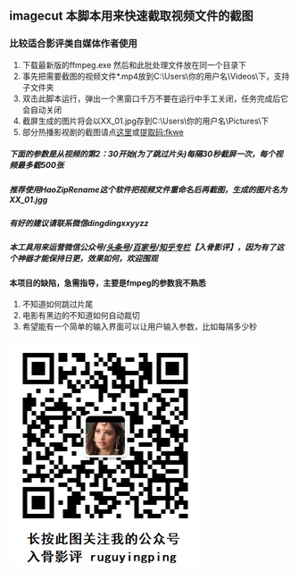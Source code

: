 ## imagecut 本脚本用来快速截取视频文件的截图
### 比较适合影评类自媒体作者使用
1. 下载最新版的ffmpeg.exe 然后和此批处理文件放在同一个目录下
2. 事先把需要截图的视频文件*.mp4放到C:\Users\你的用户名\Videos\下，支持子文件夹
3. 双击此脚本运行，弹出一个黑窗口千万不要在运行中手工关闭，任务完成后它会自动关闭
4. 截屏生成的图片将会以XX_01.jpg存到C:\Users\你的用户名\Pictures\下
5. 部分热播影视剧的截图请点[这里](https://shimo.im/docs/Px6JDYGrpQrprcvx "需要百度网盘app扫一扫")或[提取码:fkwe](https://pan.baidu.com/s/1gnQOtehnlERcic7B2iqz0A "提取码:fkwe 复制这段内容后打开百度网盘手机App，操作更方便哦")
##### 下面的参数是从视频的第2：30开始(为了跳过片头)每隔30秒截屏一次，每个视频最多截500张
##### 推荐使用HaoZipRename这个软件把视频文件重命名后再截图，生成的图片名为XX_01.jgg
##### 有好的建议请联系微信dingdingxxyyzz
##### 本工具用来运营微信公众号/[头条号](https://www.toutiao.com/c/user/62633358611/#mid=1571456146362369)/[百家号](http://baijiahao.baidu.com/u?app_id=1571458584157545)/[知乎专栏](https://zhuanlan.zhihu.com/ruguying)【入骨影评】，因为有了这个神器才能保持日更，效果如何，欢迎围观

#### 本项目的缺陷，急需指导，主要是fmpeg的参数我不熟悉
1. 不知道如何跳过片尾
2. 电影有黑边的不知道如何自动裁切
3. 希望能有一个简单的输入界面可以让用户输入参数，比如每隔多少秒

![微信公众号入骨影评](we.jpg "入骨影评")
